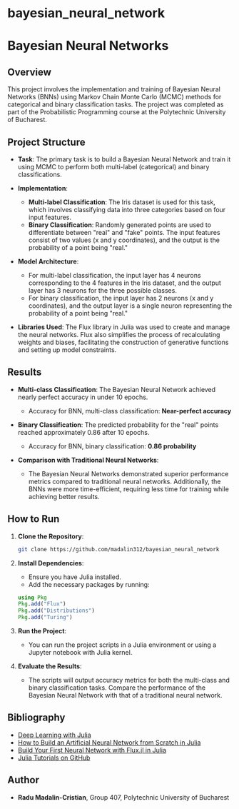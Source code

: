 # bayesian_neural_network

# Bayesian Neural Networks

## Overview
This project involves the implementation and training of Bayesian Neural Networks (BNNs) using Markov Chain Monte Carlo (MCMC) methods for categorical and binary classification tasks. The project was completed as part of the Probabilistic Programming course at the Polytechnic University of Bucharest.

## Project Structure

- **Task**: The primary task is to build a Bayesian Neural Network and train it using MCMC to perform both multi-label (categorical) and binary classifications.
  
- **Implementation**: 
  - **Multi-label Classification**: The Iris dataset is used for this task, which involves classifying data into three categories based on four input features.
  - **Binary Classification**: Randomly generated points are used to differentiate between "real" and "fake" points. The input features consist of two values (x and y coordinates), and the output is the probability of a point being "real."

- **Model Architecture**:
  - For multi-label classification, the input layer has 4 neurons corresponding to the 4 features in the Iris dataset, and the output layer has 3 neurons for the three possible classes.
  - For binary classification, the input layer has 2 neurons (x and y coordinates), and the output layer is a single neuron representing the probability of a point being "real."

- **Libraries Used**: The Flux library in Julia was used to create and manage the neural networks. Flux also simplifies the process of recalculating weights and biases, facilitating the construction of generative functions and setting up model constraints.

## Results
- **Multi-class Classification**: The Bayesian Neural Network achieved nearly perfect accuracy in under 10 epochs.
  - Accuracy for BNN, multi-class classification: **Near-perfect accuracy**
  
- **Binary Classification**: The predicted probability for the "real" points reached approximately 0.86 after 10 epochs.
  - Accuracy for BNN, binary classification: **0.86 probability**

- **Comparison with Traditional Neural Networks**:
  - The Bayesian Neural Networks demonstrated superior performance metrics compared to traditional neural networks. Additionally, the BNNs were more time-efficient, requiring less time for training while achieving better results.

## How to Run
1. **Clone the Repository**:
    ```bash
    git clone https://github.com/madalin312/bayesian_neural_network
    ```
2. **Install Dependencies**:
    - Ensure you have Julia installed.
    - Add the necessary packages by running:
    ```julia
    using Pkg
    Pkg.add("Flux")
    Pkg.add("Distributions")
    Pkg.add("Turing")
    ```

3. **Run the Project**:
    - You can run the project scripts in a Julia environment or using a Jupyter notebook with Julia kernel.

4. **Evaluate the Results**:
    - The scripts will output accuracy metrics for both the multi-class and binary classification tasks. Compare the performance of the Bayesian Neural Network with that of a traditional neural network.

## Bibliography
- [Deep Learning with Julia](https://medium.com/coffee-in-a-klein-bottle/deep-learning-with-julia-e7f15ad5080b)
- [How to Build an Artificial Neural Network from Scratch in Julia](https://towardsdatascience.com/how-to-build-an-artificial-neural-network-from-scratch-in-julia-c839219b3ef8)
- [Build Your First Neural Network with Flux.jl in Julia](https://towardsdatascience.com/build-your-first-neural-network-with-flux-jl-in-julia-10ebdfcf2fa3)
- [Julia Tutorials on GitHub](https://github.com/julia4ta/tutorials/tree/master/Series%2005/Tutorial%2005x08)

## Author
- **Radu Madalin-Cristian**, Group 407, Polytechnic University of Bucharest
